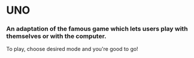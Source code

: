 # UNO
### An adaptation of the famous game which lets users play with themselves or with the computer.

To play, choose desired mode and you're good to go!

